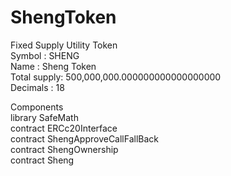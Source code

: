 # ShengToken

Fixed Supply Utility Token <br />
Symbol      : SHENG <br />
Name        : Sheng Token <br />
Total supply: 500,000,000.000000000000000000 <br />
Decimals    : 18 <br />

Components <br />
library SafeMath <br />
contract ERCc20Interface <br />
contract ShengApproveCallFallBack <br />
contract ShengOwnership <br />
contract Sheng <br />
